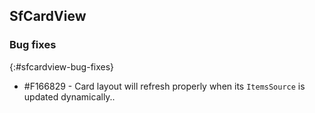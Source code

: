 ## SfCardView

### Bug fixes
{:#sfcardview-bug-fixes}

* \#F166829 - Card layout will refresh properly when its `ItemsSource` is updated dynamically..